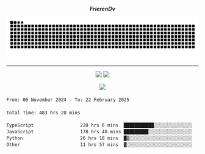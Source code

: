 ***<p align="center">FrierenDv</p>***

<div align="center">
  <picture>
      <source
    media="(prefers-color-scheme: dark)"
      srcset="https://raw.githubusercontent.com/platane/snk/output/github-contribution-grid-snake-dark.svg"
      />
    <source
      media="(prefers-color-scheme: light)"
      srcset="https://raw.githubusercontent.com/xct007/xct007/output/github-contribution-grid-snake.svg"
      />
    <img
      alt="Snake"
      src="https://raw.githubusercontent.com/xct007/xct007/output/github-contribution-grid-snake.svg"
      />
  </picture>

</div>

___
<p align="center">
  <img src="https://readme-stats-blush-eta.vercel.app/api/top-langs/?username=xct007&layout=compact" />
  <img src="https://readme-stats-blush-eta.vercel.app/api?username=xct007&show_icons=true&theme=transparent&hide_title=true&include_all_commits=true" />
</p>

<p align="center">
  <img src="https://github-profile-trophy.vercel.app/?username=xct007&theme=light&margin-w=15" />
</p>
<!--START_SECTION:waka-->

```txt
From: 06 November 2024 - To: 22 February 2025

Total Time: 483 hrs 28 mins

TypeScript                 220 hrs 6 mins  ███████████░░░░░░░░░░░░░░   44.43 %
JavaScript                 178 hrs 40 mins █████████░░░░░░░░░░░░░░░░   36.07 %
Python                     26 hrs 18 mins  █▒░░░░░░░░░░░░░░░░░░░░░░░   05.31 %
Other                      11 hrs 57 mins  ▓░░░░░░░░░░░░░░░░░░░░░░░░   02.41 %
```

<!--END_SECTION:waka-->
